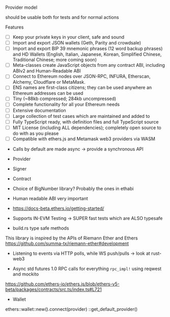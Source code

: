 Provider model

should be usable both for tests and for normal actions


Features
- [ ] Keep your private keys in your client, safe and sound
- [ ] Import and export JSON wallets (Geth, Parity and crowdsale)
- [ ] Import and export BIP 39 mnemonic phrases (12 word backup phrases) and HD Wallets (English, Italian, Japanese, Korean, Simplified Chinese, Traditional Chinese; more coming soon)
- [ ] Meta-classes create JavaScript objects from any contract ABI, including ABIv2 and Human-Readable ABI
- [ ] Connect to Ethereum nodes over JSON-RPC, INFURA, Etherscan, Alchemy, Cloudflare or MetaMask.
- [ ] ENS names are first-class citizens; they can be used anywhere an Ethereum addresses can be used
- [ ] Tiny (~88kb compressed; 284kb uncompressed)
- [ ] Complete functionality for all your Ethereum needs
- [ ] Extensive documentation
- [ ] Large collection of test cases which are maintained and added to
- [ ] Fully TypeScript ready, with definition files and full TypeScript source
- [ ] MIT License (including ALL dependencies); completely open source to do with as you please
- [ ] Compatible with ethers.js and Metamask web3 providers via WASM
- Calls by default are made async -> provide a synchronous API


- Provider
- Signer
- Contract
- Choice of BigNumber library? Probably the ones in ethabi
- Human readable ABI very important
- https://docs-beta.ethers.io/getting-started/
- Supports IN-EVM Testing -> SUPER fast tests which are ALSO typesafe
- build.rs type safe methods

This library is inspired by the APIs of Riemann Ether and Ethers https://github.com/summa-tx/riemann-ether#development

- Listening to events via HTTP polls, while WS push/pulls -> look at rust-web3

- Async std futures 1.0 RPC calls for everything  `rpc_impl!` using reqwest and mockito

https://github.com/ethers-io/ethers.js/blob/ethers-v5-beta/packages/contracts/src.ts/index.ts#L721

- Wallet

ethers::wallet::new().connect(provider)
::get_default_provider()

